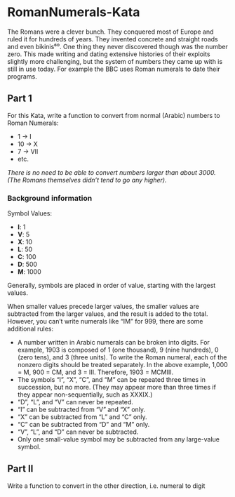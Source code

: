 # RomanNumerals-Kata

The Romans were a clever bunch. They conquered most of
Europe and ruled it for hundreds of years. They invented concrete and straight roads and even bikinis⁶⁰. One thing they never discovered though was the number zero. This made writing and dating extensive histories of their exploits slightly more challenging, but the system of numbers they came up with is still in use today. For example the BBC uses Roman numerals to date their programs.

## Part 1

For this Kata, write a function to convert from normal (Arabic) numbers to Roman Numerals:
- 1 -> I
- 10 -> X
- 7 -> VII
- etc.

*There is no need to be able to convert numbers larger than about 3000. (The Romans themselves didn’t tend to go any higher).*

### Background information

Symbol Values:
- **I**: 1
- **V**: 5
- **X**: 10
- **L**: 50
- **C**: 100
- **D**: 500
- **M**: 1000

Generally, symbols are placed in order of value, starting with the largest values. 

When smaller values precede larger values, the smaller values are subtracted from the larger values, and the result is added to the total. However, you can’t write numerals like “IM” for 999, there are some additional rules:

- A number written in Arabic numerals can be broken into digits. For example, 1903 is composed of 1 (one thousand), 9 (nine hundreds), 0 (zero tens), and 3 (three units). To write the Roman numeral, each of the nonzero digits should be treated separately. In the above example, 1,000 = M, 900 = CM, and 3 = III. Therefore, 1903 = MCMIII.
- The symbols “I”, “X”, “C”, and “M” can be repeated three times in succession, but no more. (They may appear more than three times if they appear non-sequentially, such as XXXIX.) 
- “D”, “L”, and “V” can never be repeated.
- “I” can be subtracted from “V” and “X” only. 
- “X” can be subtracted from “L” and “C” only. 
- “C” can be subtracted from “D” and “M” only. 
- “V”, “L”, and “D” can never be subtracted.
- Only one small-value symbol may be subtracted from any large-value symbol.

## Part II

Write a function to convert in the other direction, i.e. numeral to digit